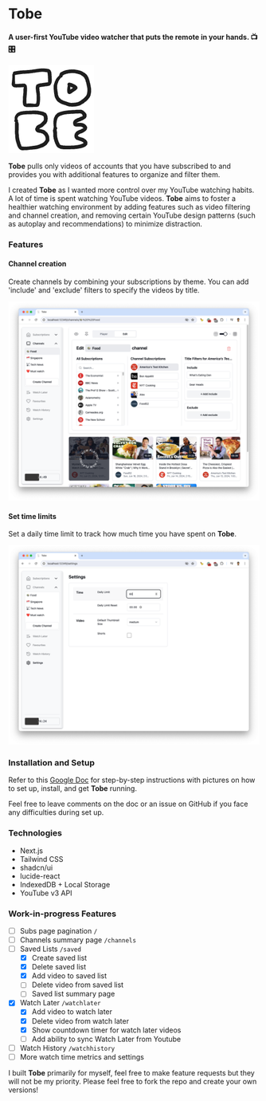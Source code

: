 # Tobe 

#### A user-first YouTube video watcher that puts the remote in your hands. 📺 🎛️

![](public/favicon.png)

**Tobe** pulls only videos of accounts that you have subscribed to and provides you with additional features to organize and filter them.

I created **Tobe** as I wanted more control over my YouTube watching habits. A lot of time is spent watching YouTube videos. **Tobe** aims to foster a healthier watching environment by adding features such as video filtering and channel creation, and removing certain YouTube design patterns (such as autoplay and recommendations) to minimize distraction.

### Features

#### Channel creation

Create channels by combining your subscriptions by theme. You can add 'include' and 'exclude' filters to specify the videos by title.

![](public/feature_channels.png)

#### Set time limits

Set a daily time limit to track how much time you have spent on **Tobe**.

![](public/feature_timelimit.png)

### Installation and Setup

Refer to this [Google Doc](https://docs.google.com/document/d/1-1kwc8BPncW82U872F2eX-EaFXsm5cgBr5bh1R11EdU/edit) for step-by-step instructions with pictures on how to set up, install, and get **Tobe** running.

Feel free to leave comments on the doc or an issue on GitHub if you face any difficulties during set up.

### Technologies

- Next.js
- Tailwind CSS
- shadcn/ui
- lucide-react
- IndexedDB + Local Storage
- YouTube v3 API

### Work-in-progress Features

- [ ] Subs page pagination `/`
- [ ] Channels summary page `/channels`
- [ ] Saved Lists `/saved`
  - [x] Create saved list
  - [x] Delete saved list
  - [x] Add video to saved list
  - [ ] Delete video from saved list
  - [ ] Saved list summary page
- [x] Watch Later `/watchlater`
  - [x] Add video to watch later
  - [x] Delete video from watch later
  - [x] Show countdown timer for watch later videos
  - [ ] Add ability to sync Watch Later from Youtube
- [ ] Watch History `/watchhistory`
- [ ] More watch time metrics and settings

I built **Tobe** primarily for myself, feel free to make feature requests but they will not be my priority. Please feel free to fork the repo and create your own versions!
